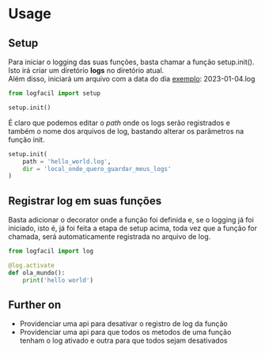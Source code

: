 # Usage

## Setup

Para iniciar o logging das suas funções, basta chamar a função setup.init(). Isto irá criar um diretório <b>logs</b> no diretório atual. <br>
Além disso, iniciará um arquivo com a data do dia <u> exemplo</u>: 2023-01-04.log

```python
from logfacil import setup

setup.init()
```

É claro que podemos editar o <i>path</i> onde os logs serão registrados e também o nome dos arquivos de log, bastando alterar os parâmetros na função init.


```python
setup.init(
    path = 'hello_world.log',
    dir = 'local_onde_quero_guardar_meus_logs'
)
```

## Registrar log em suas funções

Basta adicionar o decorator onde a função foi definida e, se o logging já foi iniciado, isto é, já foi feita a etapa de setup acima, toda vez que a função for chamada, será automaticamente registrada no arquivo de log.

```python
from logfacil import log

@log.activate
def ola_mundo():
    print('hello world')
```

## Further on

- Providenciar uma api para desativar o registro de log da função
- Providenciar uma api para que todos os metodos de uma função tenham o log ativado e outra para que todos sejam desativados